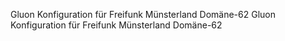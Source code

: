 Gluon Konfiguration für Freifunk Münsterland Domäne-62
Gluon Konfiguration für Freifunk Münsterland Domäne-62
